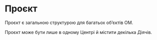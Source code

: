 # Проєкт

<subject>Проєкт</subject> є загальною структурою для багатьох обʼєктів
<subject>ОМ</subject>.

<subject>Проєкт</subject> може бути лише в одному <subject>Центрі</subject> й містити декілька
<subject>Діячів</subject>.